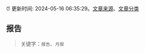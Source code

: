 :alarm_clock: 更新时间: 2024-05-16 06:35:29。[文章来源](/README.md)、[文章分类](/TAGS.md)

## 报告


> 关键字：`报告`、`月报`



